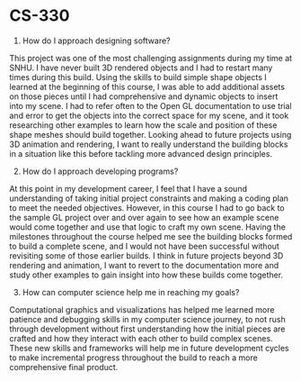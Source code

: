 # CS-330

1. How do I approach designing software?

This project was one of the most challenging assignments during my time at SNHU. I have never built 3D rendered objects and I had to restart many times during this build. Using the skills to build simple shape objects I learned at the beginning of this course, I was able to add additional assets on those pieces until I had comprehensive and dynamic objects to insert into my scene. I had to refer often to the Open GL documentation to use trial and error to get the objects into the correct space for my scene, and it took researching other examples to learn how the scale and position of these shape meshes should build together. Looking ahead to future projects using 3D animation and rendering, I want to really understand the building blocks in a situation like this before tackling more advanced design principles. 

2. How do I approach developing programs?

At this point in my development career, I feel that I have a sound understanding of taking initial project constraints and making a coding plan to meet the needed objectives. However, in this course I had to go back to the sample GL project over and over again to see how an example scene would come together and use that logic to craft my own scene. Having the milestones throughout the course helped me see the building blocks formed to build a complete scene, and I would not have been successful without revisiting some of those earlier builds. I think in future projects beyond 3D rendering and animation, I want to revert to the documentation more and study other examples to gain insight into how these builds come together.

3. How can computer science help me in reaching my goals?

Computational graphics and visualizations has helped me learned more patience and debugging skills in my computer science journey, to not rush through development without first understanding how the initial pieces are crafted and how they interact with each other to build complex scenes. These new skills and frameworks will help me in future development cycles to make incremental progress throughout the build to reach a more comprehensive final product.

